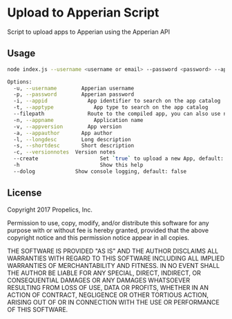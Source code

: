 # Upload to Apperian Script
Script to upload apps to Apperian using the Apperian API

## Usage

  ```bash
  node index.js --username <username or email> --password <password> --appid com.propelics.test --apptype <ios|android|microsoft> --filepath "~/Documents/App.ipa" [--appname AppName] [--appversion 3.0.1] [--appauthor Propelics] [--longdesc "Long Description"] [--shortdesc "Description"] [--versionnotes "Version Notes"] [--create true] [-h]

  Options:
    -u, --username		  Apperian username
    -p, --password		  Apperian password
    -i, --appid			    App identifier to search on the app catalog
    -t, --apptype			  App type to search on the app catalog
    --filepath			    Route to the compiled app, you can also use no tag for this
    -n, --appname			  Application name
    -v, --appversion		App version
    -a, --appauthor		  App author
    -l, --longdesc		  Long description
    -s, --shortdesc		  Short description
    -c, --versionnotes	Version notes
    --create				    Set `true` to upload a new App, default: false
    -h					        Show this help
    --dolog             Show console logging, default: false
  ```

## License

Copyright 2017 Propelics, Inc.

Permission to use, copy, modify, and/or distribute this software for any purpose with or without fee is hereby granted, provided that the above copyright notice and this permission notice appear in all copies.

THE SOFTWARE IS PROVIDED "AS IS" AND THE AUTHOR DISCLAIMS ALL WARRANTIES WITH REGARD TO THIS SOFTWARE INCLUDING ALL IMPLIED WARRANTIES OF MERCHANTABILITY AND FITNESS. IN NO EVENT SHALL THE AUTHOR BE LIABLE FOR ANY SPECIAL, DIRECT, INDIRECT, OR CONSEQUENTIAL DAMAGES OR ANY DAMAGES WHATSOEVER RESULTING FROM LOSS OF USE, DATA OR PROFITS, WHETHER IN AN ACTION OF CONTRACT, NEGLIGENCE OR OTHER TORTIOUS ACTION, ARISING OUT OF OR IN CONNECTION WITH THE USE OR PERFORMANCE OF THIS SOFTWARE.
